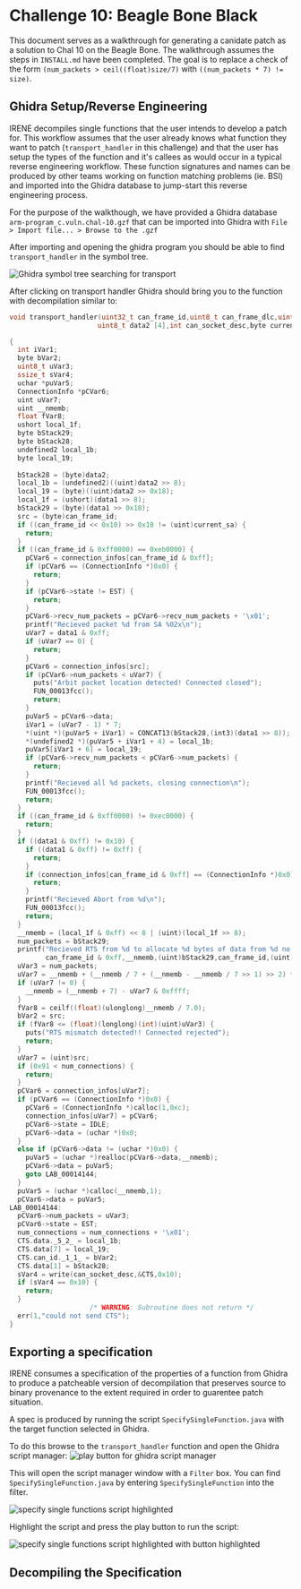# Challenge 10: Beagle Bone Black

This document serves as a walkthrough for generating a canidate
patch as a solution to Chal 10 on the Beagle Bone. The walkthrough assumes the steps in `INSTALL.md` have been completed. The goal is to replace a check of the form `(num_packets > ceil((float)size/7)` with `((num_packets * 7) != size)`.

## Ghidra Setup/Reverse Engineering

IRENE decompiles single functions that the user intends to develop a patch for. This workflow assumes that the user already knows what function they want to patch (`transport_handler` in this challenge) and that the user has setup the types of the function and it's callees as would occur in a typical reverse engineering workflow. These function signatures and names can be produced by other teams working on function matching problems (ie. BSI) and imported into the Ghidra database to jump-start this reverse engineering process. 

For the purpose of the walkthough, we have provided a Ghidra database `arm-program_c.vuln.chal-10.gzf` that can be imported into Ghidra with `File > Import file... > Browse to the .gzf `

After importing and opening the ghidra program you should be able to find `transport_handler` in the symbol tree.

![Ghidra symbol tree searching for transport](resources/symboltree_arm.png)

After clicking on transport handler Ghidra should bring you to the function with decompilation similar to:

```c
void transport_handler(uint32_t can_frame_id,uint8_t can_frame_dlc,uint8_t data1 [4],
                      uint8_t data2 [4],int can_socket_desc,byte current_sa)

{
  int iVar1;
  byte bVar2;
  uint8_t uVar3;
  ssize_t sVar4;
  uchar *puVar5;
  ConnectionInfo *pCVar6;
  uint uVar7;
  uint __nmemb;
  float fVar8;
  ushort local_1f;
  byte bStack29;
  byte bStack28;
  undefined2 local_1b;
  byte local_19;
  
  bStack28 = (byte)data2;
  local_1b = (undefined2)((uint)data2 >> 8);
  local_19 = (byte)((uint)data2 >> 0x18);
  local_1f = (ushort)(data1 >> 8);
  bStack29 = (byte)(data1 >> 0x18);
  src = (byte)can_frame_id;
  if ((can_frame_id << 0x10) >> 0x18 != (uint)current_sa) {
    return;
  }
  if ((can_frame_id & 0xff0000) == 0xeb0000) {
    pCVar6 = connection_infos[can_frame_id & 0xff];
    if (pCVar6 == (ConnectionInfo *)0x0) {
      return;
    }
    if (pCVar6->state != EST) {
      return;
    }
    pCVar6->recv_num_packets = pCVar6->recv_num_packets + '\x01';
    printf("Recieved packet %d from SA %02x\n");
    uVar7 = data1 & 0xff;
    if (uVar7 == 0) {
      return;
    }
    pCVar6 = connection_infos[src];
    if (pCVar6->num_packets < uVar7) {
      puts("Arbit packet location detected! Connected closed");
      FUN_00013fcc();
      return;
    }
    puVar5 = pCVar6->data;
    iVar1 = (uVar7 - 1) * 7;
    *(uint *)(puVar5 + iVar1) = CONCAT13(bStack28,(int3)(data1 >> 8));
    *(undefined2 *)(puVar5 + iVar1 + 4) = local_1b;
    puVar5[iVar1 + 6] = local_19;
    if (pCVar6->recv_num_packets < pCVar6->num_packets) {
      return;
    }
    printf("Recieved all %d packets, closing connection\n");
    FUN_00013fcc();
    return;
  }
  if ((can_frame_id & 0xff0000) != 0xec0000) {
    return;
  }
  if ((data1 & 0xff) != 0x10) {
    if ((data1 & 0xff) != 0xff) {
      return;
    }
    if (connection_infos[can_frame_id & 0xff] == (ConnectionInfo *)0x0) {
      return;
    }
    printf("Recieved Abort from %d\n");
    FUN_00013fcc();
    return;
  }
  __nmemb = (local_1f & 0xff) << 8 | (uint)(local_1f >> 8);
  num_packets = bStack29;
  printf("Recieved RTS from %d to allocate %d bytes of data from %d no. of packets\n",
         can_frame_id & 0xff,__nmemb,(uint)bStack29,can_frame_id,(uint)can_frame_dlc);
  uVar3 = num_packets;
  uVar7 = __nmemb + (__nmemb / 7 + (__nmemb - __nmemb / 7 >> 1) >> 2) * -7 & 0xffff;
  if (uVar7 != 0) {
    __nmemb = (__nmemb + 7) - uVar7 & 0xffff;
  }
  fVar8 = ceilf((float)(ulonglong)__nmemb / 7.0);
  bVar2 = src;
  if (fVar8 <= (float)(longlong)(int)(uint)uVar3) {
    puts("RTS mismatch detected!! Connected rejected");
    return;
  }
  uVar7 = (uint)src;
  if (0x91 < num_connections) {
    return;
  }
  pCVar6 = connection_infos[uVar7];
  if (pCVar6 == (ConnectionInfo *)0x0) {
    pCVar6 = (ConnectionInfo *)calloc(1,0xc);
    connection_infos[uVar7] = pCVar6;
    pCVar6->state = IDLE;
    pCVar6->data = (uchar *)0x0;
  }
  else if (pCVar6->data != (uchar *)0x0) {
    puVar5 = (uchar *)realloc(pCVar6->data,__nmemb);
    pCVar6->data = puVar5;
    goto LAB_00014144;
  }
  puVar5 = (uchar *)calloc(__nmemb,1);
  pCVar6->data = puVar5;
LAB_00014144:
  pCVar6->num_packets = uVar3;
  pCVar6->state = EST;
  num_connections = num_connections + '\x01';
  CTS.data._5_2_ = local_1b;
  CTS.data[7] = local_19;
  CTS.can_id._1_1_ = bVar2;
  CTS.data[1] = bStack28;
  sVar4 = write(can_socket_desc,&CTS,0x10);
  if (sVar4 == 0x10) {
    return;
  }
                    /* WARNING: Subroutine does not return */
  err(1,"could not send CTS");
}
```

## Exporting a specification

IRENE consumes a specification of the properties of a function from Ghidra to produce a patcheable version of decompilation that preserves source to binary provenance to the extent required in order to guarentee patch situation.

A spec is produced by running the script `SpecifySingleFunction.java` with the target function selected in Ghidra.

To do this browse to the `transport_handler` function and open the Ghidra script manager:
![play button for ghidra script manager](resources/scriptmanager.png)

This will open the script manager window with a `Filter` box. You can find `SpecifySingleFunction.java` by entering `SpecifySingleFunction` into the filter.

![specify single functions script highlighted](resources/specify_script.png)

Highlight the script and press the play button to run the script:

![specify single functions script highlighted with button highlighted](resources/specify_script_running.png)

## Decompiling the Specification